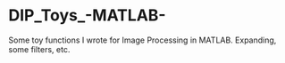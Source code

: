 # DIP_Toys_-MATLAB-
Some toy functions I wrote for Image Processing in MATLAB. Expanding, some filters, etc.
